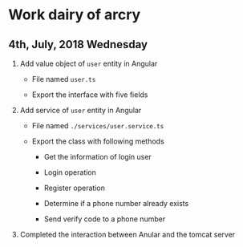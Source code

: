 # Work dairy of arcry

## 4th, July, 2018 Wednesday

1. Add value object of `user` entity in Angular

    + File named `user.ts`

    + Export the interface with five fields

1. Add service of `user` entity in Angular

    + File named `./services/user.service.ts`

    + Export the class with following methods

        + Get the information of login user

        + Login operation

        + Register operation

        + Determine if a phone number already exists

        + Send verify code to a phone number

1. Completed the interaction between Anular and the tomcat server